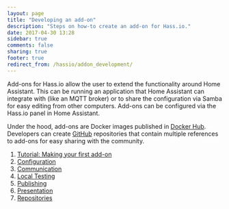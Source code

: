 ```yaml
---
layout: page
title: "Developing an add-on"
description: "Steps on how-to create an add-on for Hass.io."
date: 2017-04-30 13:28
sidebar: true
comments: false
sharing: true
footer: true
redirect_from: /hassio/addon_development/
---
```


Add-ons for Hass.io allow the user to extend the functionality around Home Assistant. This can be running an application that Home Assistant can integrate with (like an MQTT broker) or to share the configuration via Samba for easy editing from other computers. Add-ons can be configured via the Hass.io panel in Home Assistant.

Under the hood, add-ons are Docker images published in [Docker Hub](https://hub.docker.com/). Developers can create [GitHub](https://github.com) repositories that contain multiple references to add-ons for easy sharing with the community.

1. [Tutorial: Making your first add-on](/developers/hassio/addon_tutorial/)
1. [Configuration](/developers/hassio/addon_config/)
1. [Communication](/developers/hassio/addon_communication/)
1. [Local Testing](/developers/hassio/addon_testing/)
1. [Publishing](/developers/hassio/addon_publishing/)
1. [Presentation](/developers/hassio/addon_presentation/)
1. [Repositories](/developers/hassio/addon_repository/)
